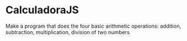# CalculadoraJS
Make a program that does the four basic arithmetic operations: addition, subtraction, multiplication, division of two numbers
